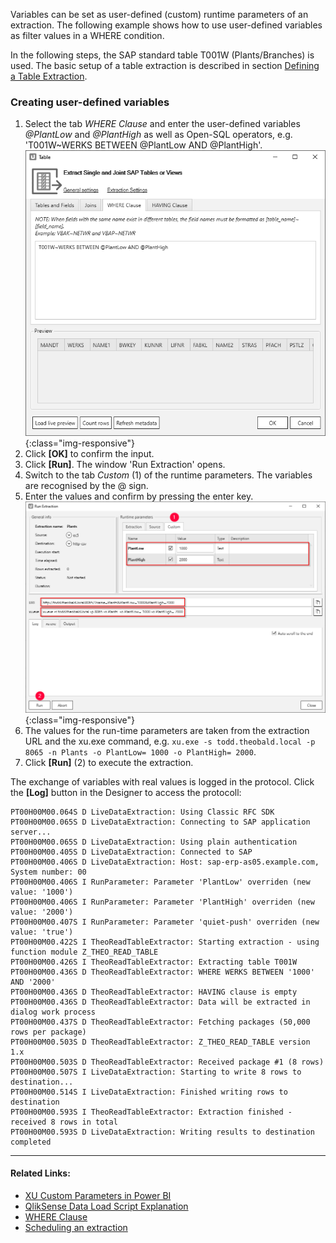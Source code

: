 Variables can be set as user-defined (custom) runtime parameters of an extraction.
The following example shows how to use user-defined variables as filter values in a WHERE condition.

In the following steps, the SAP standard table T001W (Plants/Branches) is used. The basic setup of a table extraction is described in section [Defining a Table Extraction](../getting-started/define-a-table-extraction).

### Creating user-defined variables

1. Select the tab *WHERE Clause* and enter the user-defined variables *@PlantLow* and *@PlantHigh* as well as Open-SQL operators, e.g. 'T001W~WERKS BETWEEN @PlantLow AND @PlantHigh'.
![Extraction-User-Variables](/img/content/Extraction-User-Variables.png){:class="img-responsive"}
2. Click **[OK]** to confirm the input.
3. Click **[Run]**. The window 'Run Extraction' opens.
4. Switch to the tab *Custom* (1) of the runtime parameters. The variables are recognised by the @ sign.
5. Enter the values and confirm by pressing the enter key.
![Run-Extraction-Custom-Defined-Parameters](/img/content/Run-Extraction-Custom-Defined-Parameters.png){:class="img-responsive"}
6. The values for the run-time parameters are taken from the extraction URL and the xu.exe command, e.g. `xu.exe -s todd.theobald.local -p 8065 -n Plants -o PlantLow= 1000 -o PlantHigh= 2000`.
7. Click **[Run]** (2) to execute the extraction.

The exchange of variables with real values is logged in the protocol. Click the **[Log]** button in the Designer to access the protocoll:

``` text
PT00H00M00.064S D LiveDataExtraction: Using Classic RFC SDK
PT00H00M00.065S D LiveDataExtraction: Connecting to SAP application server...
PT00H00M00.065S D LiveDataExtraction: Using plain authentication
PT00H00M00.405S D LiveDataExtraction: Connected to SAP
PT00H00M00.406S D LiveDataExtraction: Host: sap-erp-as05.example.com, System number: 00
PT00H00M00.406S I RunParameter: Parameter 'PlantLow' overriden (new value: '1000')
PT00H00M00.406S I RunParameter: Parameter 'PlantHigh' overriden (new value: '2000')
PT00H00M00.407S I RunParameter: Parameter 'quiet-push' overriden (new value: 'true')
PT00H00M00.422S I TheoReadTableExtractor: Starting extraction - using function module Z_THEO_READ_TABLE
PT00H00M00.426S I TheoReadTableExtractor: Extracting table T001W
PT00H00M00.436S D TheoReadTableExtractor: WHERE WERKS BETWEEN '1000' AND '2000'
PT00H00M00.436S D TheoReadTableExtractor: HAVING clause is empty
PT00H00M00.436S D TheoReadTableExtractor: Data will be extracted in dialog work process
PT00H00M00.437S D TheoReadTableExtractor: Fetching packages (50,000 rows per package)
PT00H00M00.503S D TheoReadTableExtractor: Z_THEO_READ_TABLE version 1.x
PT00H00M00.503S D TheoReadTableExtractor: Received package #1 (8 rows)
PT00H00M00.507S I LiveDataExtraction: Starting to write 8 rows to destination...
PT00H00M00.514S I LiveDataExtraction: Finished writing rows to destination
PT00H00M00.593S I TheoReadTableExtractor: Extraction finished - received 8 rows in total
PT00H00M00.593S D LiveDataExtraction: Writing results to destination completed
```

****
#### Related Links:
- [XU Custom Parameters in Power BI](../xu-destinations/Power-BI-Connector/pbi-xuparameters)
- [QlikSense Data Load Script Explanation](../xu-destinations/qliksense-qlikview/settings-in-qlik-sense#qliksense-data-load-script-explanation)
- [WHERE Clause](../table/where-clause)
- [Scheduling an extraction](./scheduling_extraction)
